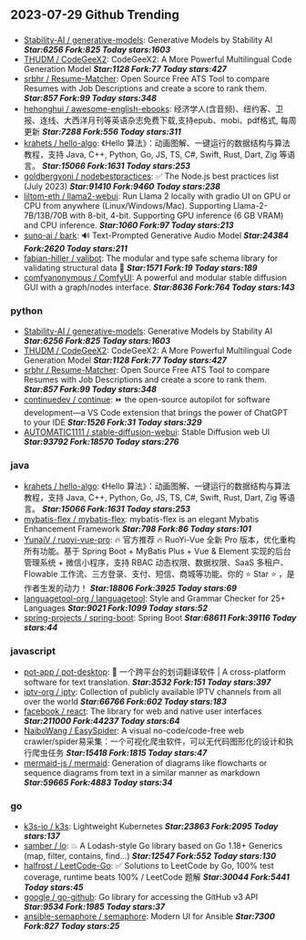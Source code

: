 ## 2023-07-29 Github Trending

### 
* [Stability-AI / generative-models](https://github.com/Stability-AI/generative-models): Generative Models by Stability AI ***Star:6256 Fork:825 Today stars:1603***
* [THUDM / CodeGeeX2](https://github.com/THUDM/CodeGeeX2): CodeGeeX2: A More Powerful Multilingual Code Generation Model ***Star:1128 Fork:77 Today stars:427***
* [srbhr / Resume-Matcher](https://github.com/srbhr/Resume-Matcher): Open Source Free ATS Tool to compare Resumes with Job Descriptions and create a score to rank them. ***Star:857 Fork:99 Today stars:348***
* [hehonghui / awesome-english-ebooks](https://github.com/hehonghui/awesome-english-ebooks): 经济学人(含音频)、纽约客、卫报、连线、大西洋月刊等英语杂志免费下载,支持epub、mobi、pdf格式, 每周更新 ***Star:7288 Fork:556 Today stars:311***
* [krahets / hello-algo](https://github.com/krahets/hello-algo): 《Hello 算法》：动画图解、一键运行的数据结构与算法教程，支持 Java, C++, Python, Go, JS, TS, C#, Swift, Rust, Dart, Zig 等语言。 ***Star:15066 Fork:1631 Today stars:253***
* [goldbergyoni / nodebestpractices](https://github.com/goldbergyoni/nodebestpractices): ✅
The Node.js best practices list (July 2023) ***Star:91410 Fork:9460 Today stars:238***
* [liltom-eth / llama2-webui](https://github.com/liltom-eth/llama2-webui): Run Llama 2 locally with gradio UI on GPU or CPU from anywhere (Linux/Windows/Mac). Supporting Llama-2-7B/13B/70B with 8-bit, 4-bit. Supporting GPU inference (6 GB VRAM) and CPU inference. ***Star:1060 Fork:97 Today stars:213***
* [suno-ai / bark](https://github.com/suno-ai/bark): 🔊
Text-Prompted Generative Audio Model ***Star:24384 Fork:2620 Today stars:211***
* [fabian-hiller / valibot](https://github.com/fabian-hiller/valibot): The modular and type safe schema library for validating structural data
🤖 ***Star:1571 Fork:19 Today stars:189***
* [comfyanonymous / ComfyUI](https://github.com/comfyanonymous/ComfyUI): A powerful and modular stable diffusion GUI with a graph/nodes interface. ***Star:8636 Fork:764 Today stars:143***

### python
* [Stability-AI / generative-models](https://github.com/Stability-AI/generative-models): Generative Models by Stability AI ***Star:6256 Fork:825 Today stars:1603***
* [THUDM / CodeGeeX2](https://github.com/THUDM/CodeGeeX2): CodeGeeX2: A More Powerful Multilingual Code Generation Model ***Star:1128 Fork:77 Today stars:427***
* [srbhr / Resume-Matcher](https://github.com/srbhr/Resume-Matcher): Open Source Free ATS Tool to compare Resumes with Job Descriptions and create a score to rank them. ***Star:857 Fork:99 Today stars:348***
* [continuedev / continue](https://github.com/continuedev/continue): ⏩
the open-source autopilot for software development—a VS Code extension that brings the power of ChatGPT to your IDE ***Star:1526 Fork:31 Today stars:329***
* [AUTOMATIC1111 / stable-diffusion-webui](https://github.com/AUTOMATIC1111/stable-diffusion-webui): Stable Diffusion web UI ***Star:93792 Fork:18570 Today stars:276***

### java
* [krahets / hello-algo](https://github.com/krahets/hello-algo): 《Hello 算法》：动画图解、一键运行的数据结构与算法教程，支持 Java, C++, Python, Go, JS, TS, C#, Swift, Rust, Dart, Zig 等语言。 ***Star:15066 Fork:1631 Today stars:253***
* [mybatis-flex / mybatis-flex](https://github.com/mybatis-flex/mybatis-flex): mybatis-flex is an elegant Mybatis Enhancement Framework ***Star:798 Fork:86 Today stars:101***
* [YunaiV / ruoyi-vue-pro](https://github.com/YunaiV/ruoyi-vue-pro): 🔥
官方推荐
🔥
RuoYi-Vue 全新 Pro 版本，优化重构所有功能。基于 Spring Boot + MyBatis Plus + Vue & Element 实现的后台管理系统 + 微信小程序，支持 RBAC 动态权限、数据权限、SaaS 多租户、Flowable 工作流、三方登录、支付、短信、商城等功能。你的
⭐️
Star
⭐️
，是作者生发的动力！ ***Star:18806 Fork:3925 Today stars:69***
* [languagetool-org / languagetool](https://github.com/languagetool-org/languagetool): Style and Grammar Checker for 25+ Languages ***Star:9021 Fork:1099 Today stars:52***
* [spring-projects / spring-boot](https://github.com/spring-projects/spring-boot): Spring Boot ***Star:68611 Fork:39116 Today stars:44***

### javascript
* [pot-app / pot-desktop](https://github.com/pot-app/pot-desktop): 🌈
一个跨平台的划词翻译软件 | A cross-platform software for text translation. ***Star:3532 Fork:151 Today stars:397***
* [iptv-org / iptv](https://github.com/iptv-org/iptv): Collection of publicly available IPTV channels from all over the world ***Star:66766 Fork:602 Today stars:183***
* [facebook / react](https://github.com/facebook/react): The library for web and native user interfaces ***Star:211000 Fork:44237 Today stars:64***
* [NaiboWang / EasySpider](https://github.com/NaiboWang/EasySpider): A visual no-code/code-free web crawler/spider易采集：一个可视化爬虫软件，可以无代码图形化的设计和执行爬虫任务 ***Star:15418 Fork:1815 Today stars:47***
* [mermaid-js / mermaid](https://github.com/mermaid-js/mermaid): Generation of diagrams like flowcharts or sequence diagrams from text in a similar manner as markdown ***Star:59665 Fork:4883 Today stars:34***

### go
* [k3s-io / k3s](https://github.com/k3s-io/k3s): Lightweight Kubernetes ***Star:23863 Fork:2095 Today stars:137***
* [samber / lo](https://github.com/samber/lo): 💥
A Lodash-style Go library based on Go 1.18+ Generics (map, filter, contains, find...) ***Star:12547 Fork:552 Today stars:130***
* [halfrost / LeetCode-Go](https://github.com/halfrost/LeetCode-Go): ✅ Solutions to LeetCode by Go, 100% test coverage, runtime beats 100% / LeetCode 题解 ***Star:30044 Fork:5441 Today stars:45***
* [google / go-github](https://github.com/google/go-github): Go library for accessing the GitHub v3 API ***Star:9534 Fork:1985 Today stars:37***
* [ansible-semaphore / semaphore](https://github.com/ansible-semaphore/semaphore): Modern UI for Ansible ***Star:7300 Fork:827 Today stars:25***
